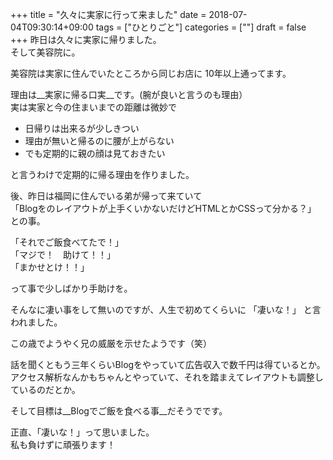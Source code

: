 +++
title = "久々に実家に行って来ました"
date = 2018-07-04T09:30:14+09:00
tags = ["ひとりごと"]
categories = [""]
draft = false
+++
昨日は久々に実家に帰りました。  
そして美容院に。

美容院は実家に住んでいたところから同じお店に 
10年以上通ってます。

理由は__実家に帰る口実__です。(腕が良いと言うのも理由）  
実は実家と今の住まいまでの距離は微妙で

- 日帰りは出来るが少しきつい
- 理由が無いと帰るのに腰が上がらない
- でも定期的に親の顔は見ておきたい

と言うわけで定期的に帰る理由を作りました。


後、昨日は福岡に住んでいる弟が帰って来ていて  
「Blogをのレイアウトが上手くいかないだけどHTMLとかCSSって分かる？」  
との事。

「それでご飯食べてたで！」  
「マジで！　助けて！！」  
「まかせとけ！！」

って事で少しばかり手助けを。

そんなに凄い事をして無いのですが、人生で初めてくらいに 
「凄いな！」
と言われました。

この歳でようやく兄の威厳を示せたようです（笑）

話を聞くともう三年くらいBlogをやっていて広告収入で数千円は得ているとか。  
アクセス解析なんかもちゃんとやっていて、それを踏まえてレイアウトも調整しているのだとか。  

そして目標は__Blogでご飯を食べる事__だそうでです。

正直、「凄いな！」って思いました。  
私も負けずに頑張ります！

